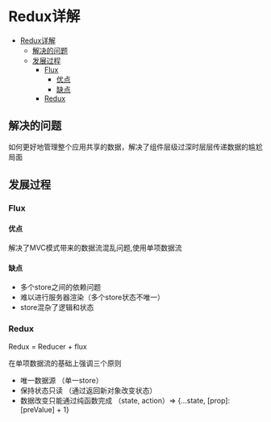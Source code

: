 # Redux详解

<!-- TOC -->

- [Redux详解](#redux详解)
  - [解决的问题](#解决的问题)
  - [发展过程](#发展过程)
    - [Flux](#flux)
      - [优点](#优点)
      - [缺点](#缺点)
    - [Redux](#redux)

<!-- /TOC -->

## 解决的问题

如何更好地管理整个应用共享的数据，解决了组件层级过深时层层传递数据的尴尬局面

## 发展过程

### Flux

#### 优点

解决了MVC模式带来的数据流混乱问题,使用单项数据流

#### 缺点

- 多个store之间的依赖问题
- 难以进行服务器渲染（多个store状态不唯一）
- store混杂了逻辑和状态

### Redux

Redux = Reducer + flux

在单项数据流的基础上强调三个原则

- 唯一数据源 （单一store）
- 保持状态只读 （通过返回新对象改变状态）
- 数据改变只能通过纯函数完成 （state, action）=> {...state, [prop]: [preValue] + 1}
